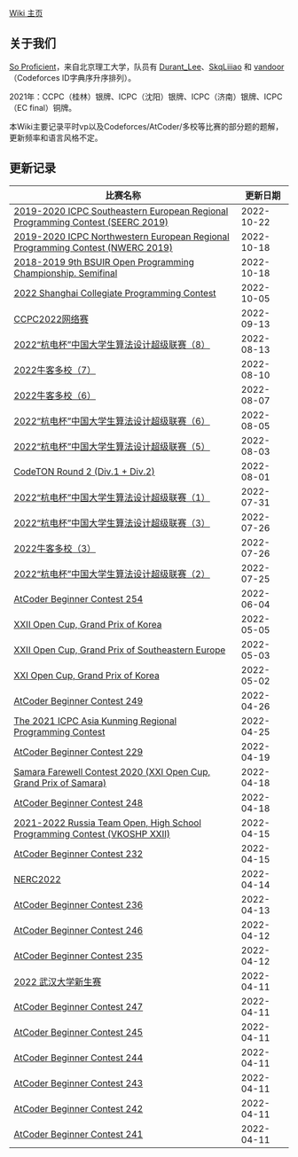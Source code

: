 [Wiki 主页](https://skqliao.github.io)

## 关于我们

[So Proficient](https://skqliao.github.io/https://codeforces.com/team/91336)，来自北京理工大学，队员有 [Durant_Lee](https://skqliao.github.io/https://codeforces.com/profile/Durant_Lee)、[SkqLiiiao](https://skqliao.github.io/https://codeforces.com/profile/SkqLiiiao) 和 [vandoor](https://skqliao.github.io/https://codeforces.com/profile/vandoor)（Codeforces ID字典序升序排列）。

2021年：CCPC（桂林）银牌、ICPC（沈阳）银牌、ICPC（济南）银牌、ICPC（EC final）铜牌。

本Wiki主要记录平时vp以及Codeforces/AtCoder/多校等比赛的部分题的题解，更新频率和语言风格不定。

## 更新记录

| 比赛名称                                                                                                                | 更新日期   |
| ----------------------------------------------------------------------------------------------------------------------- | ---------- |
| [2019-2020 ICPC Southeastern European Regional Programming Contest (SEERC 2019)](https://skqliao.github.io/vp/cf-gym-102392)    |2022-10-22|
| [2019-2020 ICPC Northwestern European Regional Programming Contest (NWERC 2019)](https://skqliao.github.io/vp/cf-gym-102500)                       | 2022-10-18 |
| [2018-2019 9th BSUIR Open Programming Championship. Semifinal](https://skqliao.github.io/vp/cf-gym-102439)                       | 2022-10-18 |
| [2022 Shanghai Collegiate Programming Contest](https://skqliao.github.io/vp/cf-gym-103931)                                        | 2022-10-05 |
| [CCPC2022网络赛](https://skqliao.github.io/contests/ccpc-online-2022) | 2022-09-13 |
| [2022“杭电杯”中国大学生算法设计超级联赛（8）](https://skqliao.github.io/contests/hdu2022-8) | 2022-08-13 |
| [2022牛客多校（7）](https://skqliao.github.io/contests/nowcoder2022-7)                                                          | 2022-08-10 |
| [2022牛客多校（6）](https://skqliao.github.io/contests/nowcoder2022-6)                                                          | 2022-08-07 |
| [2022“杭电杯”中国大学生算法设计超级联赛（6）](https://skqliao.github.io/contests/hdu2022-6)                          | 2022-08-05 |
| [2022“杭电杯”中国大学生算法设计超级联赛（5）](https://skqliao.github.io/contests/hdu2022-5)                          | 2022-08-03 |
| [CodeTON Round 2 (Div.1 + Div.2)](https://skqliao.github.io/codeforces/cf1704)                          | 2022-08-01 |
| [2022“杭电杯”中国大学生算法设计超级联赛（1）](https://skqliao.github.io/contests/hdu2022-1)                          | 2022-07-31 |
| [2022“杭电杯”中国大学生算法设计超级联赛（3）](https://skqliao.github.io/contests/hdu2022-3)                          | 2022-07-26 |
| [2022牛客多校（3）](https://skqliao.github.io/contests/nowcoder2022-3)                                                          | 2022-07-26 |
| [2022“杭电杯”中国大学生算法设计超级联赛（2）](https://skqliao.github.io/contests/hdu2022-2)                          | 2022-07-25 |
| [AtCoder Beginner Contest 254](https://skqliao.github.io/atcoder/abc/abc254/)                                           | 2022-06-04 |
| [XXII Open Cup, Grand Prix of Korea](https://skqliao.github.io/vp/cf-gym-103371)                                        | 2022-05-05 |
| [XXII Open Cup, Grand Prix of Southeastern Europe](https://skqliao.github.io/vp/cf-gym-103439)                          | 2022-05-03 |
| [XXI Open Cup, Grand Prix of Korea](https://skqliao.github.io/vp/cf-gym-102759)                                         | 2022-05-02 |
| [AtCoder Beginner Contest 249](https://skqliao.github.io/atcoder/abc/abc249/)                                           | 2022-04-26 |
| [The 2021 ICPC Asia Kunming Regional Programming Contest](https://skqliao.github.io/vp/nowcoder-32708)                  | 2022-04-25 |
| [AtCoder Beginner Contest 229](https://skqliao.github.io/atcoder/abc/abc229/)                                           | 2022-04-19 |
| [Samara Farewell Contest 2020 (XXI Open Cup, Grand Prix of Samara)](https://skqliao.github.io/vp/cf-gym-102916)         | 2022-04-18 |
| [AtCoder Beginner Contest 248](https://skqliao.github.io/atcoder/abc/abc248/)                                           | 2022-04-18 |
| [2021-2022 Russia Team Open, High School Programming Contest (VKOSHP XXII)](https://skqliao.github.io/vp/cf-gym-103483) | 2022-04-15 |
| [AtCoder Beginner Contest 232](https://skqliao.github.io/atcoder/abc/abc232/)                                           | 2022-04-15 |
| [NERC2022](https://skqliao.github.io/contests/nerc2022/)                                                                | 2022-04-14 |
| [AtCoder Beginner Contest 236](https://skqliao.github.io/atcoder/abc/abc236/)                                           | 2022-04-13 |
| [AtCoder Beginner Contest 246](https://skqliao.github.io/atcoder/abc/abc246/)                                           | 2022-04-12 |
| [AtCoder Beginner Contest 235](https://skqliao.github.io/atcoder/abc/abc235/)                                           | 2022-04-12 |
| [2022 武汉大学新生赛](https://skqliao.github.io/contests/whu-2022-fresh/)                                               | 2022-04-11 |
| [AtCoder Beginner Contest 247](https://skqliao.github.io/atcoder/abc/abc247/)                                           | 2022-04-11 |
| [AtCoder Beginner Contest 245](https://skqliao.github.io/atcoder/abc/abc245/)                                           | 2022-04-11 |
| [AtCoder Beginner Contest 244](https://skqliao.github.io/atcoder/abc/abc244/)                                           | 2022-04-11 |
| [AtCoder Beginner Contest 243](https://skqliao.github.io/atcoder/abc/abc243/)                                           | 2022-04-11 |
| [AtCoder Beginner Contest 242](https://skqliao.github.io/atcoder/abc/abc242/)                                           | 2022-04-11 |
| [AtCoder Beginner Contest 241](https://skqliao.github.io/atcoder/abc/abc241/)                                           | 2022-04-11 |